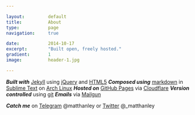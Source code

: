 ```yaml
---

layout:			default
title:  		About
type:			page
navigation: 	true

date:   		2014-10-17
excerpt: 		"Built open, freely hosted."
gradient: 		1
image: 			header-1.jpg

---
```


***Built with*** [Jekyll](http://jekyllrb.com/) using [jQuery](https://jquery.com) and [HTML5](http://www.html5rocks.com/) ***Composed using*** [markdown](http://daringfireball.net/projects/markdown/) in [Sublime Text](http://www.sublimetext.com/) on [Arch Linux](https://www.archlinux.org/) ***Hosted on*** [GitHub Pages](https://pages.github.com/) via [Cloudflare](https://www.cloudflare.com/) ***Version controlled*** using [git](http://git-scm.com/) ***Emails*** via [Mailgun](https://mailgun.com)

***Catch me*** on [Telegram](https://www.telegram.org) @matthanley or [Twitter](https://twitter.com/_matthanley) @_matthanley

